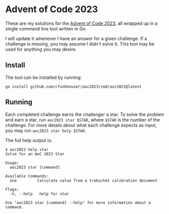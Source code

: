 # Advent of Code 2023

These are my solutions for the [Advent of Code
2023](https://adventofcode.com/2023), all wrapped up in a single command line
tool written in Go.

I will update it whenever I have an answer for a given challenge. If a challenge
is missing, you may assume I didn't solve it. This tool may be used for anything
you may desire.

## Install

The tool can be installed by running:

`go install github.com/cfunkhouser/aoc2023/cmd/aoc2023@latest`

## Running

Each completed challenge earns the challenger a star. To solve the problem and
earn a star, run `aoc2023 star $STAR`, where `$STAR` is the number of the
challenge. For more details about what each challenge expects as input, you may
run `aoc2023 star help $STAR`.

The full help output is:

```
$ aoc2023 help star
Solve for an AoC 2023 Star

Usage:
  aoc2023 star [command]

Available Commands:
  one         Calculate value from a trebuchet calibration document

Flags:
  -h, --help   help for star

Use "aoc2023 star [command] --help" for more information about a command.
```